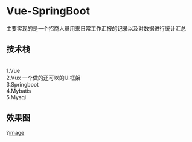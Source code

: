 # Vue-SpringBoot
主要实现的是一个招商人员用来日常工作汇报的记录以及对数据进行统计汇总
## 技术栈
<br>1.Vue
<br>2.Vux 一个做的还可以的UI框架
<br>3.Springboot
<br>4.Mybatis
<br>5.Mysql 
## 效果图
?[image](https://github.com/Ricardo0000001/Vue-SpringBoot/blob/master/IMG/%E5%BE%AE%E4%BF%A1%E5%9B%BE%E7%89%87_20200630101855.png)
